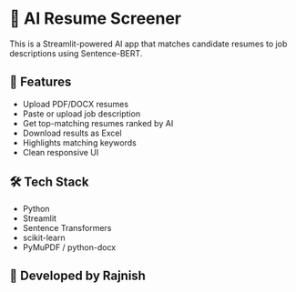 # 🤖 AI Resume Screener

This is a Streamlit-powered AI app that matches candidate resumes to job descriptions using Sentence-BERT.

## 🚀 Features
- Upload PDF/DOCX resumes
- Paste or upload job description
- Get top-matching resumes ranked by AI
- Download results as Excel
- Highlights matching keywords
- Clean responsive UI

## 🛠️ Tech Stack
- Python
- Streamlit
- Sentence Transformers
- scikit-learn
- PyMuPDF / python-docx

## 🙌 Developed by Rajnish
